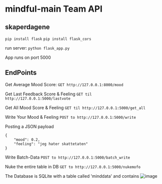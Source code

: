 # mindful-main Team API
## skaperdagene

`pip install flask`
`pip install flask_cors`

run server:
`python flask_app.py`

App runs on port 5000

## EndPoints

Get Average Mood Score:
`GET http://127.0.0.1:8000/mood`

Get Last Feedback Score & Feeling
`GET til http://127.0.0.1:5000/lastvote`


Get All Mood Score & Feeling
`GET til http://127.0.0.1:5000/get_all`

Write Your Mood & Feeling 
`POST to http://127.0.0.1:5000/write`

Posting a JSON payload
```
{
	"mood": 0.2,
	"feeling": "jeg hater skattetaten"
}
```
Write Batch-Data
`POST to http://127.0.0.1:5000/batch_write`


Nuke the entire table in DB
`GET to http://127.0.0.1:5000/nukemofo`


The Database is SQLite with a table called 'minddata' and contains
![image](https://user-images.githubusercontent.com/59558890/224514444-3cf31aff-5a9e-4807-8030-547cb928e894.png)

